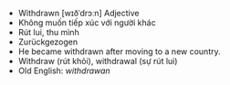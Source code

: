 - Withdrawn [wɪðˈdrɔːn] Adjective  
- Không muốn tiếp xúc với người khác  
- Rút lui, thu mình  
- Zurückgezogen  
- He became withdrawn after moving to a new country.  
- Withdraw (rút khỏi), withdrawal (sự rút lui)  
- Old English: *withdrawan*